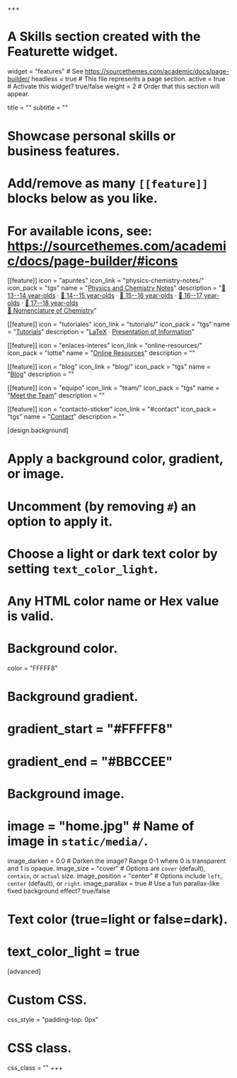 +++
# A Skills section created with the Featurette widget.
widget = "features"  # See https://sourcethemes.com/academic/docs/page-builder/
headless = true  # This file represents a page section.
active = true  # Activate this widget? true/false
weight = 2  # Order that this section will appear.

title = ""
subtitle = ""

# Showcase personal skills or business features.
# 
# Add/remove as many `[[feature]]` blocks below as you like.
# 
# For available icons, see: https://sourcethemes.com/academic/docs/page-builder/#icons

[[feature]]
  icon = "apuntes"
  icon_link = "physics-chemistry-notes/"
  icon_pack = "tgs"
  name = "[Physics and Chemistry Notes](physics-chemistry-notes/)"
  description = "[📗 13--14 year-olds](physics-chemistry-notes/13-14-year-olds) · [📘 14--15 year-olds](physics-chemistry-notes/14-15-year-olds) · [📙 15--16 year-olds](physics-chemistry-notes/15-16-year-olds) · [📕 16--17 year-olds](physics-chemistry-notes/16-17-year-olds) · [📓 17--18 year-olds](physics-chemistry-notes/17-18-year-olds) <br> [📔 Nomenclature of Chemistry](physics-chemistry-notes/nomenclature-chemistry)"  
  
[[feature]]
  icon = "tutoriales"
  icon_link = "tutorials/"
  icon_pack = "tgs"
  name = "[Tutorials](tutorials/)"
  description = "[LaTeX](tutorials/latex) · [Presentation of Information](tutorials/presentation-information)"
  
[[feature]]
  icon = "enlaces-interes"
  icon_link = "online-resources/"
  icon_pack = "lottie"
  name = "[Online Resources](online-resources/)"
  description = ""
  
[[feature]]
  icon = "blog"
  icon_link = "blog/"
  icon_pack = "tgs"
  name = "[Blog](blog/)"
  description = ""
  
[[feature]]
  icon = "equipo"
  icon_link = "team/"
  icon_pack = "tgs"
  name = "[Meet the Team](team/)"
  description = ""
  
[[feature]]
  icon = "contacto-sticker"
  icon_link = "#contact"
  icon_pack = "tgs"
  name = "[Contact](#contact)"
  description = ""  
  
[design.background]
  # Apply a background color, gradient, or image.
  #   Uncomment (by removing `#`) an option to apply it.
  #   Choose a light or dark text color by setting `text_color_light`.
  #   Any HTML color name or Hex value is valid.
  
  # Background color.
  color = "FFFFF8"
  
  # Background gradient.
  # gradient_start = "#FFFFF8"
  # gradient_end = "#BBCCEE"
  
  # Background image.
  # image = "home.jpg"  # Name of image in `static/media/`.
  image_darken = 0.0  # Darken the image? Range 0-1 where 0 is transparent and 1 is opaque.
  image_size = "cover"  #  Options are `cover` (default), `contain`, or `actual` size.
  image_position = "center"  # Options include `left`, `center` (default), or `right`.
  image_parallax = true  # Use a fun parallax-like fixed background effect? true/false

  # Text color (true=light or false=dark).
  # text_color_light = true    

[advanced]
 # Custom CSS. 
 css_style = "padding-top: 0px"
 
 # CSS class.
 css_class = ""
+++
